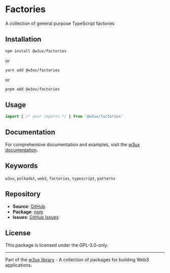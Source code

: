 # Factories

A collection of general purpose TypeScript factories

## Installation

```bash
npm install @w3ux/factories
```

or

```bash
yarn add @w3ux/factories
```

or

```bash
pnpm add @w3ux/factories
```

## Usage

```typescript
import { /* your imports */ } from '@w3ux/factories'
```

## Documentation

For comprehensive documentation and examples, visit the [w3ux documentation](https://w3ux.org/library/factories/overview).

## Keywords

`w3ux`, `polkadot`, `web3`, `factories`, `typescript`, `patterns`

## Repository

- **Source**: [GitHub](https://github.com/w3ux/w3ux-library)
- **Package**: [npm](https://www.npmjs.com/package/@w3ux/factories)
- **Issues**: [GitHub Issues](https://github.com/w3ux/w3ux-library/issues)

## License

This package is licensed under the GPL-3.0-only.

---

Part of the [w3ux library](https://github.com/w3ux/w3ux-library) - A collection of packages for building Web3 applications.